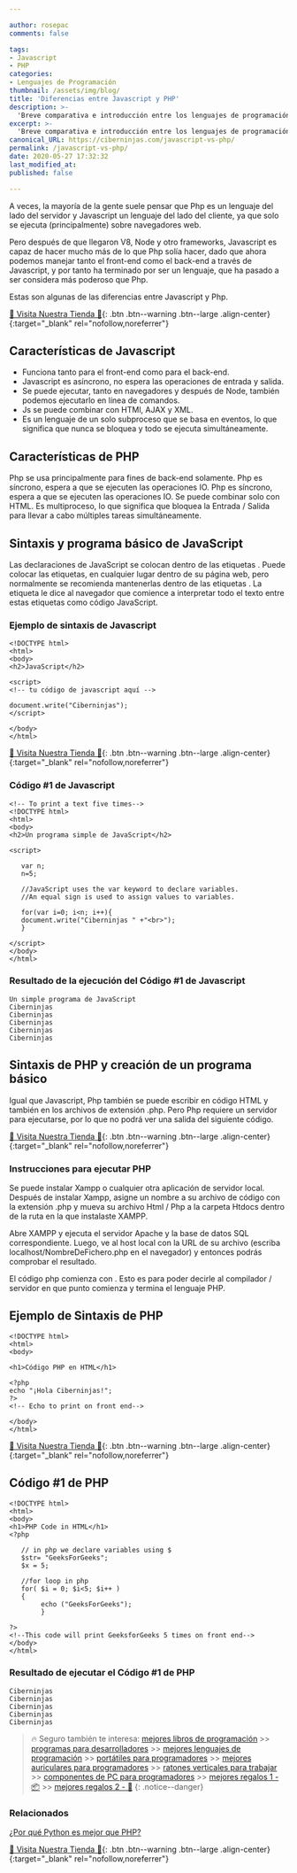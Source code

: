 ```yaml
---

author: rosepac
comments: false

tags:
- Javascript
- PHP
categories:
- Lenguajes de Programación
thumbnail: /assets/img/blog/
title: 'Diferencias entre Javascript y PHP'
description: >-
  'Breve comparativa e introducción entre los lenguajes de programación: Javascript y PHP.'
excerpt: >-
  'Breve comparativa e introducción entre los lenguajes de programación: Javascript y PHP.'
canonical_URL: https://ciberninjas.com/javascript-vs-php/
permalink: /javascript-vs-php/
date: 2020-05-27 17:32:32
last_modified_at: 
published: false

---
```


<!-- https://www.geeksforgeeks.org/difference-between-javascript-and-php/ -->
A veces, la mayoría de la gente suele pensar que Php es un lenguaje del lado del servidor y Javascript un lenguaje del lado del cliente, ya que solo se ejecuta (principalmente) sobre navegadores web.

Pero después de que llegaron V8, Node y otro frameworks, Javascript es capaz de hacer mucho más de lo que Php solía hacer, dado que ahora podemos manejar tanto el front-end como el back-end a través de Javascript, y por tanto ha terminado por ser un lenguaje, que ha pasado a ser considera más poderoso que Php.

Estas son algunas de las diferencias entre Javascript y Php.

[🎁 Visita Nuestra Tienda 🎁](https://www.amazon.es/shop/cibercursos){: .btn .btn--warning .btn--large .align-center}{:target="_blank" rel="nofollow,noreferrer"}

## **Características de Javascript**

- Funciona tanto para el front-end como para el back-end.
- Javascript es asíncrono, no espera las operaciones de entrada y salida.
- Se puede ejecutar, tanto en navegadores y después de Node, también podemos ejecutarlo en línea de comandos.
- Js se puede combinar con HTMl, AJAX y XML.
- Es un lenguaje de un solo subproceso que se basa en eventos, lo que significa que nunca se bloquea y todo se ejecuta simultáneamente.

## **Características de PHP**

Php se usa principalmente para fines de back-end solamente.
Php es síncrono, espera a que se ejecuten las operaciones IO.
Php es síncrono, espera a que se ejecuten las operaciones IO.
Se puede combinar solo con HTML.
Es multiproceso, lo que significa que bloquea la Entrada / Salida para llevar a cabo múltiples tareas simultáneamente.

## **Sintaxis y programa básico de JavaScript**

Las declaraciones de JavaScript se colocan dentro de las etiquetas <script> ... </script>.
Puede colocar las etiquetas, en cualquier lugar dentro de su página web, pero normalmente se recomienda mantenerlas dentro de las etiquetas <head>. La etiqueta le dice al navegador que comience a interpretar todo el texto entre estas etiquetas como código JavaScript.

### **Ejemplo de sintaxis de Javascript**

```
<!DOCTYPE html> 
<html> 
<body> 
<h2>JavaScript</h2> 
  
<script> 
<!-- tu código de javascript aquí -->
  
document.write("Ciberninjas"); 
</script> 
  
</body> 
</html>
```

[🎁 Visita Nuestra Tienda 🎁](https://www.amazon.es/shop/cibercursos){: .btn .btn--warning .btn--large .align-center}{:target="_blank" rel="nofollow,noreferrer"}

### **Código #1 de Javascript**

```
<!-- To print a text five times-->
<!DOCTYPE html> 
<html> 
<body> 
<h2>Un programa simple de JavaScript</h2> 
  
<script> 
  
   var n; 
   n=5; 
     
   //JavaScript uses the var keyword to declare variables. 
   //An equal sign is used to assign values to variables. 
  
   for(var i=0; i<n; i++){ 
   document.write("Ciberninjas " +"<br>"); 
   } 
     
</script> 
</body> 
</html>  
```

### **Resultado de la ejecución del Código #1 de Javascript**

```
Un simple programa de JavaScript
Ciberninjas 
Ciberninjas 
Ciberninjas 
Ciberninjas 
Ciberninjas 
```

## **Sintaxis de PHP y creación de un programa básico**

Igual que Javascript, Php también se puede escribir en código HTML y también en los archivos de extensión .php. Pero Php requiere un servidor para ejecutarse, por lo que no podrá ver una salida del siguiente código.

[🎁 Visita Nuestra Tienda 🎁](https://www.amazon.es/shop/cibercursos){: .btn .btn--warning .btn--large .align-center}{:target="_blank" rel="nofollow,noreferrer"}

### **Instrucciones para ejecutar PHP**

Se puede instalar Xampp o cualquier otra aplicación de servidor local. Después de instalar Xampp, asigne un nombre a su archivo de código con la extensión .php y mueva su archivo Html / Php a la carpeta Htdocs dentro de la ruta en la que instalaste XAMPP.

Abre XAMPP y ejecuta el servidor Apache y la base de datos SQL correspondiente. Luego, ve al host local con la URL de su archivo (escriba localhost/NombreDeFichero.php en el navegador) y entonces podrás comprobar el resultado.

El código php comienza con <?php y termina con ?>. Esto es para poder decirle al compilador / servidor en que punto comienza y termina el lenguaje PHP.

## **Ejemplo de Sintaxis de PHP**

```
<!DOCTYPE html> 
<html> 
<body> 
  
<h1>Código PHP en HTML</h1> 
  
<?php
echo "¡Hola Ciberninjas!"; 
?>  
<!-- Echo to print on front end-->
  
</body> 
</html> 
```

[🎁 Visita Nuestra Tienda 🎁](https://www.amazon.es/shop/cibercursos){: .btn .btn--warning .btn--large .align-center}{:target="_blank" rel="nofollow,noreferrer"}

## **Código #1 de PHP**

```
<!DOCTYPE html> 
<html> 
<body> 
<h1>PHP Code in HTML</h1> 
<?php
   
   // in php we declare variables using $ 
   $str= "GeeksForGeeks"; 
   $x = 5; 
     
   //for loop in php 
   for( $i = 0; $i<5; $i++ ) 
   { 
        echo ("GeeksForGeeks"); 
        } 
          
?>  
<!--This code will print GeeksforGeeks 5 times on front end-->
</body> 
</html> 
```

### **Resultado de ejecutar el Código #1 de PHP**

```
Ciberninjas
Ciberninjas
Ciberninjas
Ciberninjas
Ciberninjas
```

> 🔥 Seguro también te interesa: [mejores libros de programación](/programar/) >> [programas para desarrolladores](/mejores-sistemas-operativos-para-hackear/) >> [mejores lenguajes de programación](/15-mejores-lenguajes-programacion/) >> [portátiles para programadores]() >> [mejores auriculares para programadores](/auriculares-dise%C3%B1o/) >> [ratones verticales para trabajar](/teclados-ratones-dise%C3%B1o/) >> [componentes de PC para programadores](/ordenadores-componentes/) >> [mejores regalos 1 - 📦](/black-friday-amazon/) >> [mejores regalos 2 - 🎁](/prime-day-amazon/)
{: .notice--danger}

### Relacionados

[¿Por qué Python es mejor que PHP?](https://ciberninjas.com/porque-python-es-mejor-que-php/)

[🎁 Visita Nuestra Tienda 🎁](https://www.amazon.es/shop/cibercursos){: .btn .btn--warning .btn--large .align-center}{:target="_blank" rel="nofollow,noreferrer"}
